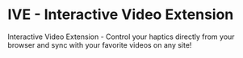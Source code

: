 # IVE - Interactive Video Extension

Interactive Video Extension - Control your haptics directly from your browser and sync with your favorite videos on any site!
